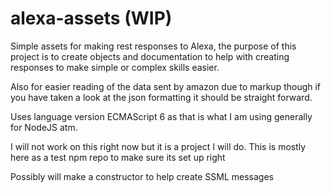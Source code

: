 # alexa-assets (WIP)

Simple assets for making rest responses to Alexa, the purpose of this project is to create objects and documentation to help with creating responses to make simple or complex skills easier.

Also for easier reading of the data sent by amazon due to markup though if you have taken a look at the json formatting it should be straight forward.

Uses language version ECMAScript 6 as that is what I am using generally for NodeJS atm.

I will not work on this right now but it is a project I will do. This is mostly here as a test npm repo to make sure its set up right

Possibly will make a constructor to help create SSML messages
